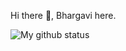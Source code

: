 Hi there 👋, Bhargavi here. 

<div style="background-img: url("github1.jpeg"); width: 100%; height: 200px; text-align: centre">
  
</div>

<!--
**Bhargavi-hash/Bhargavi-hash** is a ✨ _special_ ✨ repository because its `README.md` (this file) appears on your GitHub profile.

Here are some ideas to get you started:

- 🔭 I’m currently working on ...
- 🌱 I’m currently learning ...
- 👯 I’m looking to collaborate on ...
- 🤔 I’m looking for help with ...
- 💬 Ask me about ...
- 📫 How to reach me: ...
- 😄 Pronouns: ...
- ⚡ Fun fact: ...
-->

![My github status](https://github-readme-stats.vercel.app/api?username=Bhargavi-hash&show_icons=true&include_all_commits=true)

